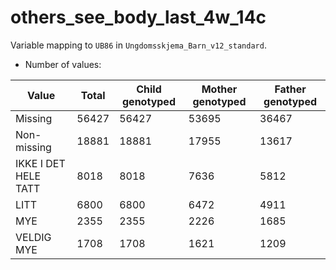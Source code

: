 # others_see_body_last_4w_14c
Variable mapping to `UB86` in `Ungdomsskjema_Barn_v12_standard`.
- Number of values:

| Value | Total | Child genotyped | Mother genotyped | Father genotyped |
| ----- | ----- | --------------- | ---------------- | ---------------- |
| Missing | 56427 | 56427 | 53695 | 36467 |
| Non-missing | 18881 | 18881 | 17955 | 13617 |
| IKKE I DET HELE TATT | 8018 | 8018 | 7636 |5812 |
| LITT | 6800 | 6800 | 6472 |4911 |
| MYE | 2355 | 2355 | 2226 |1685 |
| VELDIG MYE | 1708 | 1708 | 1621 |1209 |



